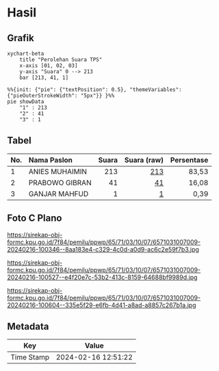# Hasil

## Grafik

```mermaid
xychart-beta
    title "Perolehan Suara TPS"
    x-axis [01, 02, 03]
    y-axis "Suara" 0 --> 213
    bar [213, 41, 1]
```

```mermaid
%%{init: {"pie": {"textPosition": 0.5}, "themeVariables": {"pieOuterStrokeWidth": "5px"}} }%%
pie showData
    "1" : 213
    "2" : 41
    "3" : 1
```

## Tabel

| No. | Nama Paslon    | Suara | Suara (raw) | Persentase |
|:--- |:-------------- | -----:| -----------:| ----------:|
| 1   | ANIES MUHAIMIN | 213   | [213][p-1]  | 83,53      |
| 2   | PRABOWO GIBRAN | 41    | [41][p-2]   | 16,08      |
| 3   | GANJAR MAHFUD  | 1     | [1][p-3]    | 0,39       |


[p-1]: https://github.com/gigit-pemilu/pemilu-2024-65-kalimantan-utara/blob/main/pilpres/hitung-suara/sub/65-kalimantan-utara/sub/71-kota-tarakan/sub/03-tarakan-timur/sub/1007-mamburungan-timur/sub/009-tps/sub/paslon-1.txt
[p-2]: https://github.com/gigit-pemilu/pemilu-2024-65-kalimantan-utara/blob/main/pilpres/hitung-suara/sub/65-kalimantan-utara/sub/71-kota-tarakan/sub/03-tarakan-timur/sub/1007-mamburungan-timur/sub/009-tps/sub/paslon-2.txt
[p-3]: https://github.com/gigit-pemilu/pemilu-2024-65-kalimantan-utara/blob/main/pilpres/hitung-suara/sub/65-kalimantan-utara/sub/71-kota-tarakan/sub/03-tarakan-timur/sub/1007-mamburungan-timur/sub/009-tps/sub/paslon-3.txt

## Foto C Plano

https://sirekap-obj-formc.kpu.go.id/7f84/pemilu/ppwp/65/71/03/10/07/6571031007009-20240216-100346--8aa183e4-c329-4c0d-a0d9-ac6c2e59f7b3.jpg

https://sirekap-obj-formc.kpu.go.id/7f84/pemilu/ppwp/65/71/03/10/07/6571031007009-20240216-100527--e4f20e7c-53b2-413c-8159-64688bf9989d.jpg

https://sirekap-obj-formc.kpu.go.id/7f84/pemilu/ppwp/65/71/03/10/07/6571031007009-20240216-100604--335e5f29-e6fb-4d41-a8ad-a8857c267b1a.jpg


## Metadata

| Key        | Value               |
| ---------- | ------------------- |
| Time Stamp | 2024-02-16 12:51:22 |



